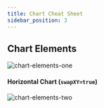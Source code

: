 ```yaml
---
title: Chart Cheat Sheet
sidebar_position: 3
---
```


## Chart Elements

![chart-elements-one](/img/chart-elements-one.png)

#### Horizontal Chart (`swapXY=true`)

![chart-elements-two](/img/chart-elements-two.png)

